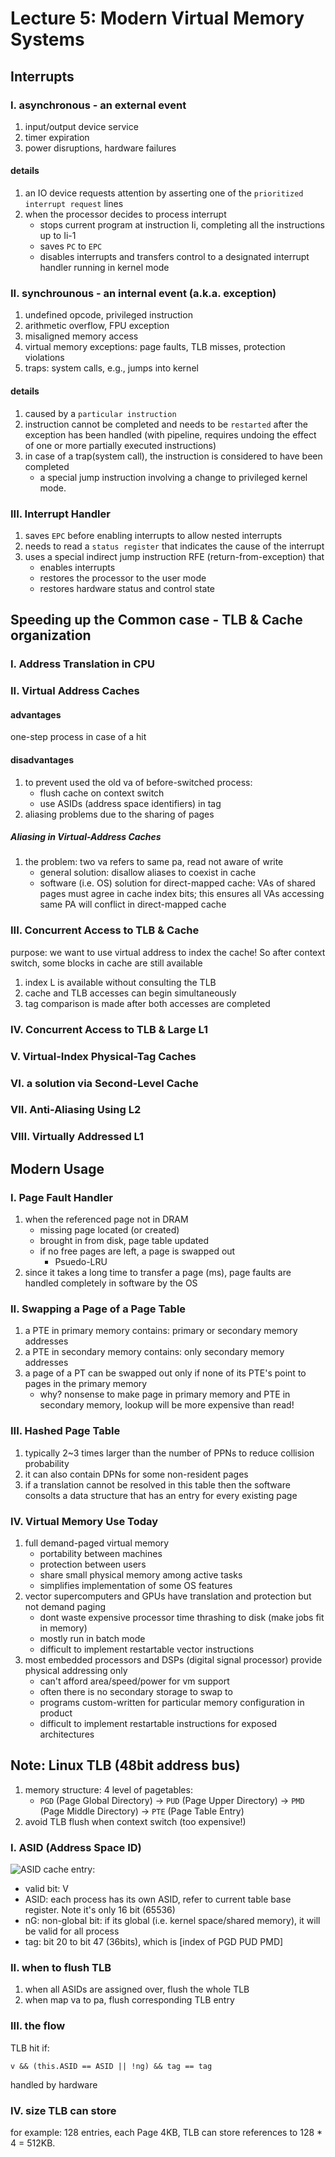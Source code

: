 # Lecture 5: Modern Virtual Memory Systems
## Interrupts
### I. asynchronous - an external event
1. input/output device service
2. timer expiration
3. power disruptions, hardware failures
#### details
1. an IO device requests attention by asserting one of the `prioritized interrupt request` lines
2. when the processor decides to process interrupt
    - stops current program at instruction Ii, completing all the instructions up to Ii-1
    - saves `PC` to `EPC`
    - disables interrupts and transfers control to a designated interrupt handler running in kernel mode
### II. synchrounous - an internal event (a.k.a. exception)
1. undefined opcode, privileged instruction
2. arithmetic overflow, FPU exception
3. misaligned memory access
4. virtual memory exceptions: page faults, TLB misses, protection violations
5. traps: system calls, e.g., jumps into kernel
#### details
1. caused by a `particular instruction`
2. instruction cannot be completed and needs to be `restarted` after the exception has been handled (with pipeline, requires undoing the effect of one or more partially executed instructions)
3. in case of a trap(system call), the instruction is considered to have been completed
    - a special jump instruction involving a change to privileged kernel mode.
### III. Interrupt Handler
1. saves `EPC` before enabling interrupts to allow nested interrupts
2. needs to read a `status register` that indicates the cause of the interrupt
3. uses a special indirect jump instruction RFE (return-from-exception) that
    - enables interrupts
    - restores the processor to the user mode
    - restores hardware status and control state
## Speeding up the Common case - TLB & Cache organization
### I. Address Translation in CPU
### II. Virtual Address Caches
#### advantages
one-step process in case of a hit
#### disadvantages
1. to prevent used the old va of before-switched process:
    - flush cache on context switch
    - use ASIDs (address space identifiers) in tag
2. aliasing problems due to the sharing of pages
##### Aliasing in Virtual-Address Caches
1. the problem: two va refers to same pa, read not aware of write
    - general solution: disallow aliases to coexist in cache
    - software (i.e. OS) solution for direct-mapped cache: VAs of shared pages must agree in cache index bits; this ensures all VAs accessing same PA will conflict in direct-mapped cache
### III. Concurrent Access to TLB & Cache
purpose: we want to use virtual address to index the cache! So after context switch, some blocks in cache are still available
1. index L is available without consulting the TLB
2. cache and TLB accesses can begin simultaneously
3. tag comparison is made after both accesses are completed
### IV. Concurrent Access to TLB & Large L1
### V. Virtual-Index Physical-Tag Caches
### VI. a solution via Second-Level Cache
### VII. Anti-Aliasing Using L2
### VIII. Virtually Addressed L1
## Modern Usage
### I. Page Fault Handler
1. when the referenced page not in DRAM
    - missing page located (or created)
    - brought in from disk, page table updated
    - if no free pages are left, a page is swapped out
        - Psuedo-LRU
2. since it takes a long time to transfer a page (ms), page faults are handled completely in software by the OS
### II. Swapping a Page of a Page Table
1. a PTE in primary memory contains: primary or secondary memory addresses
2. a PTE in secondary memory contains: only secondary memory addresses
3. a page of a PT can be swapped out only if none of its PTE's point to pages in the primary memory
    - why? nonsense to make page in primary memory and PTE in secondary memory, lookup will be more expensive than read!
### III. Hashed Page Table
1. typically 2~3 times larger than the number of PPNs to reduce collision probability
2. it can also contain DPNs for some non-resident pages
3. if a translation cannot be resolved in this table then the software consolts a data structure that has an entry for every existing page
### IV. Virtual Memory Use Today
1. full demand-paged virtual memory
    - portability between machines
    - protection between users
    - share small physical memory among active tasks
    - simplifies implementation of some OS features
2. vector supercomputers and GPUs have translation and protection but not demand paging
    - dont waste expensive processor time thrashing to disk (make jobs fit in memory)
    - mostly run in batch mode
    - difficult to implement restartable vector instructions
3. most embedded processors and DSPs (digital signal processor) provide physical addressing only
    - can't afford area/speed/power for vm support
    - often there is no secondary storage to swap to
    - programs custom-written for particular memory configuration in product
    - difficult to implement restartable instructions for exposed architectures
## Note: Linux TLB (48bit address bus)
1. memory structure: 4 level of pagetables: 
    - `PGD` (Page Global Directory) -> `PUD` (Page Upper Directory) -> `PMD` (Page Middle Directory) -> `PTE` (Page Table Entry)
2. avoid TLB flush when context switch (too expensive!)
### I. ASID (Address Space ID)
![ASID](./img/v2-80141749c349c85b28ee001e2d3f88c5_720w.jpg)
cache entry:
- valid bit: V
- ASID: each process has its own ASID, refer to current table base register. Note it's only 16 bit (65536)
- nG: non-global bit: if its global (i.e. kernel space/shared memory), it will be valid for all process
- tag: bit 20 to bit 47 (36bits), which is [index of PGD PUD PMD]
### II. when to flush TLB
1. when all ASIDs are assigned over, flush the whole TLB
2. when map va to pa, flush corresponding TLB entry
### III. the flow
TLB hit if:
```
v && (this.ASID == ASID || !ng) && tag == tag 
```
handled by hardware
### IV. size TLB can store
for example: 128 entries, each Page 4KB, TLB can store references to 128 * 4 = 512KB.